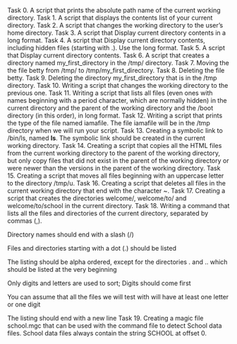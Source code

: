Task 0. A script that prints the absolute path name of the current working directory.
Task 1. A script that displays the contents list of your current directory.
Task 2. A script that changes the working directory to the user’s home directory.
Task 3. A script that Display current directory contents in a long format.
Task 4. A script that Display current directory contents, including hidden files (starting with .). Use the long format.
Task 5. A script that Display current directory contents.
Task 6. A script that creates a directory named my_first_directory in the /tmp/ directory.
Task 7. Moving the the file betty from /tmp/ to /tmp/my_first_directory.
Task 8. Deleting the file betty.
Task 9. Deleting the directory my_first_directory that is in the /tmp directory.
Task 10. Writing a script that changes the working directory to the previous one.
Task 11. Writing  a script that lists all files (even ones with names beginning with a period character, which are normally hidden) in the current directory and the parent of the working directory and the /boot directory (in this order), in long format.
Task 12. Writing a script that prints the type of the file named iamafile. The file iamafile will be in the /tmp directory when we will run your script.
Task 13. Creating a symbolic link to /bin/ls, named __ls__. The symbolic link should be created in the current working directory.
Task 14. Creating a script that copies all the HTML files from the current working directory to the parent of the working directory, but only copy files that did not exist in the parent of the working directory or were newer than the versions in the parent of the working directory.
Task 15. Creating a script that moves all files beginning with an uppercase letter to the directory /tmp/u.
Task 16. Creating  a script that deletes all files in the current working directory that end with the character ~.
Task 17. Creating a script that creates the directories welcome/, welcome/to/ and welcome/to/school in the current directory.
Task 18. Writing a command that lists all the files and directories of the current directory, separated by commas (,).



Directory names should end with a slash (/)

Files and directories starting with a dot (.) should be listed

The listing should be alpha ordered, except for the directories . and .. which should be listed at the very beginning

Only digits and letters are used to sort; Digits should come first

You can assume that all the files we will test with will have at least one letter or one digit

The listing should end with a new line
Task 19. Creating  a magic file school.mgc that can be used with the command file to detect School data files. School data files always contain the string SCHOOL at offset 0.
